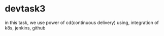 # devtask3
in this task, we use power of cd(continuous delivery) using, integration of k8s, jenkins, github
